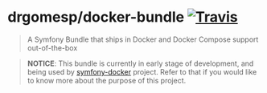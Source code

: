 # drgomesp/docker-bundle [![Travis](https://img.shields.io/travis/drgomesp/docker-bundle.svg?style=flat-square)](https://img.shields.io/travis/drgomesp/docker-bundle.svg)

> A Symfony Bundle that ships in Docker and Docker Compose support out-of-the-box

> **NOTICE**: This bundle is currently in early stage of development, and being used by [symfony-docker](https://github.com/drgomesp/symfony-docker) project. Refer to that if you would like to know more about the purpose of this project.
